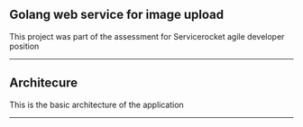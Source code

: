 ## Golang web service for image upload

This project was part of the assessment for Servicerocket agile developer position 

---

## Architecure

This is the basic architecture of the application



---